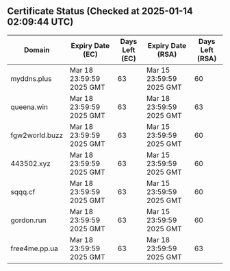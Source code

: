 ## Certificate Status (Checked at 2025-01-14 02:09:44 UTC)
| Domain | Expiry Date (EC) | Days Left (EC) | Expiry Date (RSA) | Days Left (RSA) |
|--------|-------------------|----------------|--------------------|--------------------|
| myddns.plus | Mar 18 23:59:59 2025 GMT | 63 | Mar 15 23:59:59 2025 GMT | 60 |
| queena.win | Mar 18 23:59:59 2025 GMT | 63 | Mar 18 23:59:59 2025 GMT | 63 |
| fgw2world.buzz | Mar 18 23:59:59 2025 GMT | 63 | Mar 15 23:59:59 2025 GMT | 60 |
| 443502.xyz | Mar 18 23:59:59 2025 GMT | 63 | Mar 15 23:59:59 2025 GMT | 60 |
| sqqq.cf | Mar 18 23:59:59 2025 GMT | 63 | Mar 15 23:59:59 2025 GMT | 60 |
| gordon.run | Mar 18 23:59:59 2025 GMT | 63 | Mar 15 23:59:59 2025 GMT | 60 |
| free4me.pp.ua | Mar 18 23:59:59 2025 GMT | 63 | Mar 18 23:59:59 2025 GMT | 63 |

